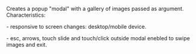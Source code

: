 <p>Creates a popup "modal" with a gallery of images passed as argument.
Characteristics:</p>
<p>- responsive to screen changes: desktop/mobile device.</p>
<p>- esc, arrows, touch slide and touch/click outside modal enebled to swipe images and exit.</p>
